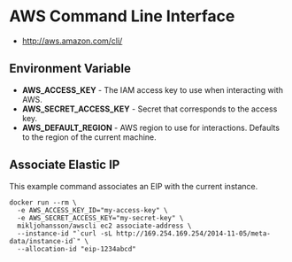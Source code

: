 # AWS Command Line Interface
 * http://aws.amazon.com/cli/

## Environment Variable

 * **AWS_ACCESS_KEY** - The IAM access key to use when interacting with AWS.
 * **AWS_SECRET_ACCESS_KEY** - Secret that corresponds to the access key.
 * **AWS_DEFAULT_REGION** - AWS region to use for interactions. Defaults to the region of the current machine.

## Associate Elastic IP
This example command associates an EIP with the current instance.

```
docker run --rm \
  -e AWS_ACCESS_KEY_ID="my-access-key" \
  -e AWS_SECRET_ACCESS_KEY="my-secret-key" \
  mikljohansson/awscli ec2 associate-address \
  --instance-id "`curl -sL http://169.254.169.254/2014-11-05/meta-data/instance-id`" \
  --allocation-id "eip-1234abcd"
```
